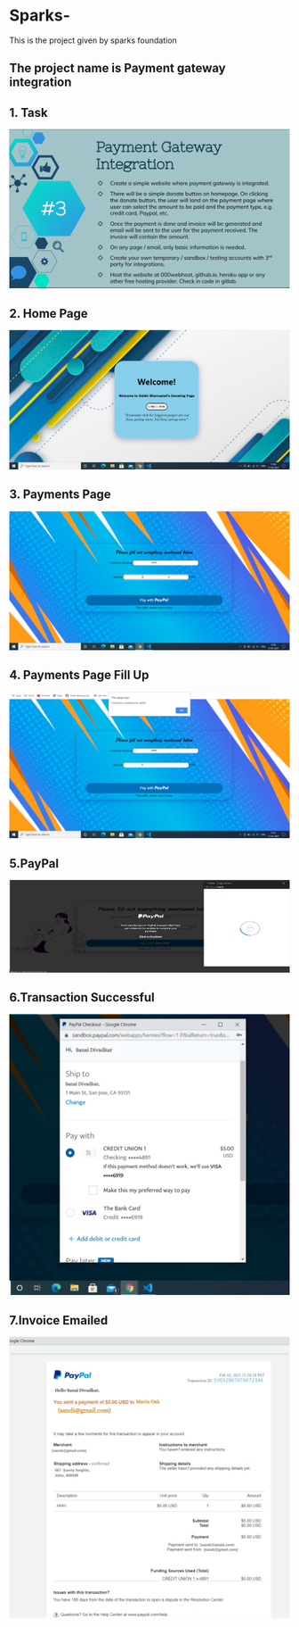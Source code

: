 # Sparks-
This is the project given by sparks foundation
<h2>The project name is <strong>Payment gateway integration</strong></h2>

## 1. Task
![Task](Payment-Integration/screenshots/0.PNG)
## 2. Home Page
![Homepage](Payment-Integration/screenshots/1.png)
## 3. Payments Page
![Payment Details](Payment-Integration/screenshots/2.png)

## 4. Payments Page Fill Up
![Login Details](Payment-Integration/screenshots/4.png)

## 5.PayPal
![PayPal ](Payment-Integration/screenshots/5.png)

## 6.Transaction Successful
![Transaction Successful ](Payment-Integration/screenshots/3.png)

## 7.Invoice Emailed
![Invoice Emailed ](Payment-Integration/screenshots/6.png)



